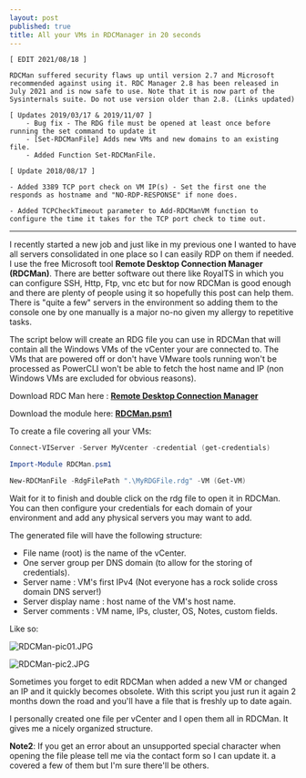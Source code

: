 ```yaml
---
layout: post
published: true
title: All your VMs in RDCManager in 20 seconds
---
```

```
[ EDIT 2021/08/18 ]

RDCMan suffered security flaws up until version 2.7 and Microsoft recommended against using it. RDC Manager 2.8 has been released in July 2021 and is now safe to use. Note that it is now part of the Sysinternals suite. Do not use version older than 2.8. (Links updated)

[ Updates 2019/03/17 & 2019/11/07 ]
    - Bug fix - The RDG file must be opened at least once before running the set command to update it
    - [Set-RDCManFile] Adds new VMs and new domains to an existing file.
    - Added Function Set-RDCManFile.

[ Update 2018/08/17 ]

- Added 3389 TCP port check on VM IP(s) - Set the first one the responds as hostname and "NO-RDP-RESPONSE" if none does.

- Added TCPCheckTimeout parameter to Add-RDCManVM function to configure the time it takes for the TCP port check to time out.
```

----

I recently started a new job and just like in my previous one I wanted to have all servers consolidated in one place so I can easily RDP on them if needed. I use the free Microsoft tool **Remote Desktop Connection Manager (RDCMan)**. There are better software out there like RoyalTS in which you can configure SSH, Http, Ftp, vnc etc but for now RDCMan is good enough and there are plenty of people using it so hopefully this post can help them. There is "quite a few" servers in the environment so adding them to the console one by one manually is a major no-no given my allergy to repetitive tasks. 

The script below will create an RDG file you can use in RDCMan that will contain all the Windows VMs of the vCenter your are connected to. The VMs that are powered off or don't have VMware tools running won't be processed as PowerCLI won't be able to fetch the host name and IP (non Windows VMs are excluded for obvious reasons).

Download RDC Man here : [**Remote Desktop Connection Manager**](https://docs.microsoft.com/en-us/sysinternals/downloads/rdcman)

Download the module here: [**RDCMan.psm1**](https://github.com/vxav/Scripting/blob/master/Rdcman.psm1)

To create a file covering all your VMs:

```Powershell
Connect-VIServer -Server MyVcenter -credential (get-credentials)

Import-Module RDCMan.psm1

New-RDCManFile -RdgFilePath ".\MyRDGFile.rdg" -VM (Get-VM)
```

Wait for it to finish and double click on the rdg file to open it in RDCMan. You can then configure your credentials for each domain of your environment and add any physical servers you may want to add.

The generated file will have the following structure:

- File name (root) is the name of the vCenter.
- One server group per DNS domain (to allow for the storing of credentials).
- Server name : VM's first IPv4 (Not everyone has a rock solide cross domain DNS server!)
- Server display name : host name of the VM's host name.
- Server comments : VM name, IPs, cluster, OS, Notes, custom fields.

Like so:

![RDCMan-pic01.JPG]({{site.baseurl}}/img/RDCMan-pic01.JPG)

![RDCMan-pic2.JPG]({{site.baseurl}}/img/RDCMan-pic2.JPG)

Sometimes you forget to edit RDCMan when added a new VM or changed an IP and it quickly becomes obsolete. With this script you just run it again 2 months down the road and you'll have a file that is freshly up to date again. 

I personally created one file per vCenter and I open them all in RDCMan. It gives me a nicely organized structure.


**Note2**: If you get an error about an unsupported special character when opening the file please tell me via the contact form so I can update it. a covered a few of them but I'm sure there'll be others.
